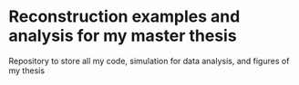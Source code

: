 # Reconstruction examples and analysis for my master thesis
Repository to store all my code, simulation for data analysis, and figures of my thesis
